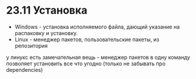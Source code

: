# 23.11 Установка
- Windows - установка исполняемого файла, дающий указание на распаковку и установку.
- Linux - менеджер пакетов, пользовательские пакеты, из репозитория

у линукс есть замечательная вещь - менеджер пакетов
в одну команду позволяет установить все что угодно (только не забывать про dependencies)